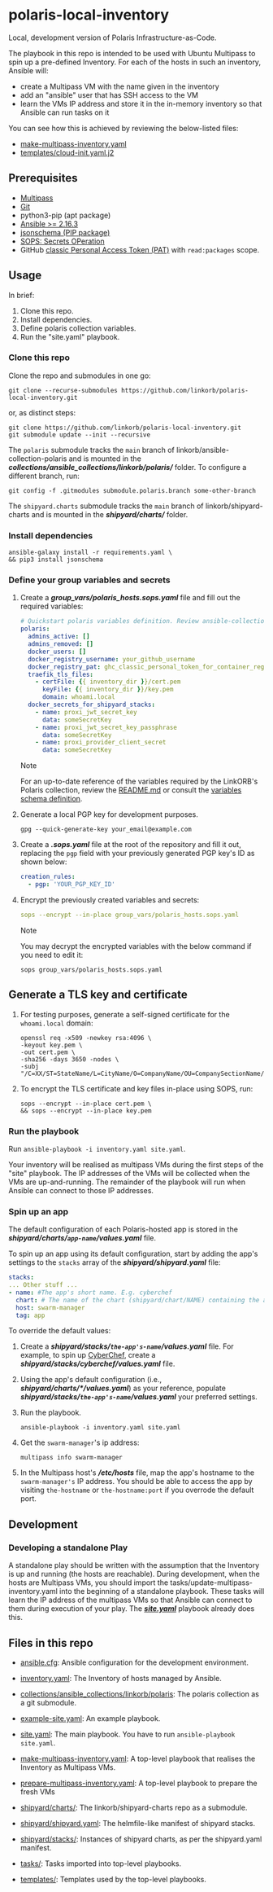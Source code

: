 # polaris-local-inventory

Local, development version of Polaris Infrastructure-as-Code.

The playbook in this repo is intended to be used with Ubuntu Multipass to spin
up a pre-defined Inventory.  For each of the hosts in such an inventory, Ansible
will:

- create a Multipass VM with the name given in the inventory
- add an "ansible" user that has SSH access to the VM
- learn the VMs IP address and store it in the in-memory inventory so that
  Ansible can run tasks on it

You can see how this is achieved by reviewing the below-listed files:

- [make-multipass-inventory.yaml](make-multipass-inventory.yaml)
- [templates/cloud-init.yaml.j2](templates/cloud-init.yaml.j2)

## Prerequisites

- [Multipass](https://multipass.run)
- [Git](https://git-scm.com/)
- python3-pip (apt package)
- [Ansible >= 2.16.3](https://www.ansible.com/)
- [jsonschema (PIP package)](https://pypi.org/project/jsonschema/)
- [SOPS: Secrets OPeration](https://github.com/getsops/sops)
- GitHub [classic Personal Access Token (PAT)](https://docs.github.com/en/authentication/keeping-your-account-and-data-secure/managing-your-personal-access-tokens#creating-a-personal-access-token-classic) with `read:packages` scope.

## Usage

In brief:

 1. Clone this repo.
 2. Install dependencies.
 3. Define polaris collection variables.
 4. Run the "site.yaml" playbook.

### Clone this repo

Clone the repo and submodules in one go:

```shell
git clone --recurse-submodules https://github.com/linkorb/polaris-local-inventory.git
```

or, as distinct steps:

```shell
git clone https://github.com/linkorb/polaris-local-inventory.git
git submodule update --init --recursive
```

The `polaris` submodule tracks the `main` branch of linkorb/ansible-collection-polaris and is mounted in the
***collections/ansible_collections/linkorb/polaris/*** folder. To configure a different branch, run:

```shell
git config -f .gitmodules submodule.polaris.branch some-other-branch
```

The `shipyard.charts` submodule tracks the `main` branch of linkorb/shipyard-charts and is mounted in the ***shipyard/charts/*** folder.

### Install dependencies

```shell
ansible-galaxy install -r requirements.yaml \
&& pip3 install jsonschema
```

### Define your group variables and secrets

1. Create a ***group_vars/polaris_hosts.sops.yaml*** file and fill out the required variables:
   
   ```yaml
   # Quickstart polaris variables definition. Review ansible-collection-polaris for an up to date list
   polaris:
     admins_active: []
     admins_removed: []
     docker_users: []
     docker_registry_username: your_github_username
     docker_registry_pat: ghc_classic_personal_token_for_container_registry_access
     traefik_tls_files:
       - certFile: {{ inventory_dir }}/cert.pem
         keyFile: {{ inventory_dir }}/key.pem
         domain: whoami.local
     docker_secrets_for_shipyard_stacks:
       - name: proxi_jwt_secret_key
         data: someSecretKey
       - name: proxi_jwt_secret_key_passphrase
         data: someSecretKey
       - name: proxi_provider_client_secret
         data: someSecretKey
   ```
   
   > [!NOTE]
   > For an up-to-date reference of the variables required by the LinkORB's Polaris collection, 
   > review the [README.md](https://github.com/linkorb/ansible-collection-polaris#readme) or 
   > consult the [variables schema definition](https://github.com/linkorb/ansible-collection-polaris/blob/main/variables.schema.yaml).

1. Generate a local PGP key for development purposes.

   ```shell
   gpg --quick-generate-key your_email@example.com
   ```

2. Create a ***.sops.yaml*** file at the root of the repository and fill it out, replacing the `pgp` field with your previously generated PGP key's ID as shown below:

   ```yaml
   creation_rules:
     - pgp: 'YOUR_PGP_KEY_ID'
   ```

3. Encrypt the previously created variables and secrets:
   
   ```yaml
   sops --encrypt --in-place group_vars/polaris_hosts.sops.yaml
   ```

   > [!NOTE]
   > You may decrypt the encrypted variables with the below command if you need to edit it:
   >
   > `sops group_vars/polaris_hosts.sops.yaml`

## Generate a TLS key and certificate

1. For testing purposes, generate a self-signed certificate for the `whoami.local` domain:
   
   ```shell
   openssl req -x509 -newkey rsa:4096 \
   -keyout key.pem \
   -out cert.pem \
   -sha256 -days 3650 -nodes \
   -subj "/C=XX/ST=StateName/L=CityName/O=CompanyName/OU=CompanySectionName/CN=whoami.local"
   ```

2. To encrypt the TLS certificate and key files in-place using SOPS, run:
   
   ```shell
   sops --encrypt --in-place cert.pem \
   && sops --encrypt --in-place key.pem
   ```

### Run the playbook

Run `ansible-playbook -i inventory.yaml site.yaml`.

Your inventory will be realised as multipass VMs during the first steps of the
"site" playbook.  The IP addresses of the VMs will be collected when the VMs are
up-and-running.  The remainder of the playbook will run when Ansible can connect
to those IP addresses.

### Spin up an app

The default configuration of each Polaris-hosted app is stored in the ***shipyard/charts/`app-name`/values.yaml*** file.

To spin up an app using its default configuration, start by adding the app's settings to the `stacks` array of the ***shipyard/shipyard.yaml*** file:
   
```yaml
stacks:
... Other stuff ...
- name: #The app's short name. E.g. cyberchef
  chart: # The name of the chart (shipyard/chart/NAME) containing the app's default values. E.g. cyberchef
  host: swarm-manager
  tag: app
```

To override the default values:

1. Create a ***shipyard/stacks/`the-app's-name`/values.yaml*** file. For example, to spin up [CyberChef](https://github.com/gchq/CyberChef), create a ***shipyard/stacks/cyberchef/values.yaml*** file.
2. Using the app's default configuration (i.e., ***shipyard/charts/\*/values.yaml***) as your reference, populate ***shipyard/stacks/`the-app's-name`/values.yaml*** your preferred settings. 
3. Run the playbook.
   
   ```shell
   ansible-playbook -i inventory.yaml site.yaml
   ```
4. Get the `swarm-manager`'s ip address:
   
   ```shell
   multipass info swarm-manager
   ```
5. In the Multipass host's ***/etc/hosts*** file, map the app's hostname to the `swarm-manager's` IP address. You should be able to access the app by visiting `the-hostname` or `the-hostname:port` if you overrode the default port.

## Development

### Developing a standalone Play

A standalone play should be written with the assumption that the Inventory is
up and running (the hosts are reachable).  During development, when the hosts
are Multipass VMs, you should import the tasks/update-multipass-inventory.yaml
into the beginning of a standalone playbook.  These tasks will learn the IP
address of the multipass VMs so that Ansible can connect to them during
execution of your play.  The ***[site.yaml](site.yaml)*** playbook already does this.

## Files in this repo

- [ansible.cfg](ansible.cfg): Ansible configuration for the development environment.

- [inventory.yaml](inventory.yaml): The Inventory of hosts managed by Ansible.

- [collections/ansible_collections/linkorb/polaris](collections/ansible_collections/linkorb/polaris): The polaris collection as
  a git submodule.

- [example-site.yaml](example-site.yaml): An example playbook.

- [site.yaml](site.yaml): The main playbook. You have to run `ansible-playbook site.yaml`.

- [make-multipass-inventory.yaml](make-multipass-inventory.yaml): A top-level playbook that realises the
  Inventory as Multipass VMs.

- [prepare-multipass-inventory.yaml](prepare-multipass-inventory.yaml): A top-level playbook to prepare the fresh
  VMs

- [shipyard/charts/](shipyard/charts/): The linkorb/shipyard-charts repo as a submodule.

- [shipyard/shipyard.yaml](shipyard/shipyard.yaml): The helmfile-like manifest of shipyard stacks.

- [shipyard/stacks/](shipyard/stacks/): Instances of shipyard charts, as per the shipyard.yaml manifest.

- [tasks/](tasks/): Tasks imported into top-level playbooks.

- [templates/](templates/): Templates used by the top-level playbooks.
